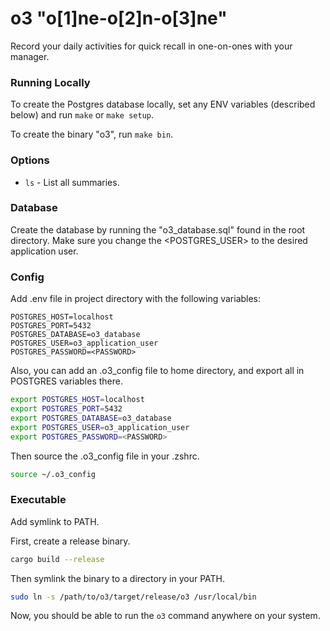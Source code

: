 # o3 "o[1]ne-o[2]n-o[3]ne"
Record your daily activities for quick recall in one-on-ones with your manager.

### Running Locally
To create the Postgres database locally, set any ENV variables (described below) and run `make` or `make setup`.

To create the binary "o3", run `make bin`.

### Options
- `ls` - List all summaries.

### Database
Create the database by running the "o3_database.sql" found in the root directory.  Make sure you change the <POSTGRES_USER> to the desired application user.

### Config
Add .env file in project directory with the following variables:

```env
POSTGRES_HOST=localhost
POSTGRES_PORT=5432
POSTGRES_DATABASE=o3_database
POSTGRES_USER=o3_application_user
POSTGRES_PASSWORD=<PASSWORD>
```

Also, you can add an .o3_config file to home directory, and export all in POSTGRES variables there.  

```zsh
export POSTGRES_HOST=localhost
export POSTGRES_PORT=5432
export POSTGRES_DATABASE=o3_database
export POSTGRES_USER=o3_application_user
export POSTGRES_PASSWORD=<PASSWORD>
```

Then source the .o3_config file in your .zshrc.

```zsh
source ~/.o3_config
```


### Executable
Add symlink to PATH.

First, create a release binary.

```zsh
cargo build --release
```

Then symlink the binary to a directory in your PATH.

```zsh
sudo ln -s /path/to/o3/target/release/o3 /usr/local/bin
```

Now, you should be able to run the `o3` command anywhere on your system.
